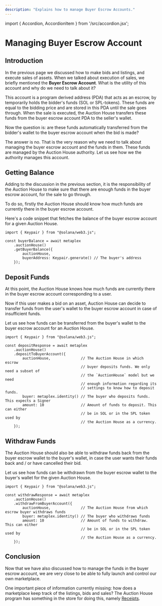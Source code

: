 ```yaml
---
description: "Explains how to manage Buyer Escrow Accounts."
---
```


import { Accordion, AccordionItem } from '/src/accordion.jsx';

# Managing Buyer Escrow Account

## Introduction

In the previous page we discussed how to make bids and listings, and execute sales of assets. When we talked about execution of sales, we briefly mentioned the **Buyer Escrow Account**. What is the utility of this account and why do we need to talk about it?

This account is a program derived address (PDA) that acts as an escrow, by temporarily holds the bidder's funds (SOL or SPL-tokens). These funds are equal to the bidding price and are stored in this PDA until the sale goes through. When the sale is executed, the Auction House transfers these funds from the buyer escrow account PDA to the seller's wallet.

Now the question is: are these funds automatically transferred from the bidder's wallet to the buyer escrow account when the bid is made?

The answer is no. That is the very reason why we need to talk about managing the buyer escrow account and the funds in them. These funds are managed by the Auction House authority. Let us see how we the authority manages this account.

## Getting Balance

Adding to the discussion in the previous section, it is the responsibility of the Auction House to make sure that there are enough funds in the buyer escrow account, for the sale to go through. 

To do so, firstly the Auction House should know how much funds are currently there in the buyer escrow account.

<Accordion>
<AccordionItem title="JS SDK" open={true}>
<div className="accordion-item-padding">

Here's a code snippet that fetches the balance of the buyer escrow account for a given Auction House.

```tsx
import { Keypair } from "@solana/web3.js";

const buyerBalance = await metaplex
    .auctionHouse()
    .getBuyerBalance({
        auctionHouse,
        buyerAddress: Keypair.generate() // The buyer's address
    });
```

</div>
</AccordionItem>
</Accordion>

## Deposit Funds

At this point, the Auction House knows how much funds are currently there in the buyer escrow account corresponding to a user.

Now if this user makes a bid on an asset, Auction House can decide to transfer funds from the user's wallet to the buyer escrow account in case of insufficient funds.

<Accordion>
<AccordionItem title="JS SDK" open={true}>
<div className="accordion-item-padding">

Let us see how funds can be transferred from the buyer's wallet to the buyer escrow account for an Auction House.

```tsx
import { Keypair } from "@solana/web3.js";

const depositResponse = await metaplex
    .auctionHouse()
    .depositToBuyerAccount({
        auctionHouse,              // The Auction House in which escrow
                                   // buyer deposits funds. We only need a subset of
                                   // the `AuctionHouse` model but we need
                                   // enough information regarding its
                                   // settings to know how to deposit funds.
        buyer: metaplex.identity() // The buyer who deposits funds. This expects a Signer
        amount: 10                 // Amount of funds to deposit. This can either
                                   // be in SOL or in the SPL token used by
                                   // the Auction House as a currency.
    });
```

</div>
</AccordionItem>
</Accordion>

## Withdraw Funds

The Auction House should also be able to withdraw funds back from the buyer escrow wallet to the buyer's wallet, in case the user wants their funds back and / or have cancelled their bid.

<Accordion>
<AccordionItem title="JS SDK" open={true}>
<div className="accordion-item-padding">

Let us see how funds can be withdrawn from the buyer escrow wallet to the buyer's wallet for the given Auction House.

```tsx
import { Keypair } from "@solana/web3.js";

const withdrawResponse = await metaplex
    .auctionHouse()
    .withdrawFromBuyerAccount({
        auctionHouse,              // The Auction House from which escrow buyer withdraws funds
        buyer: metaplex.identity() // The buyer who withdraws funds
        amount: 10                 // Amount of funds to withdraw. This can either
                                   // be in SOL or in the SPL token used by
                                   // the Auction House as a currency.
    });
```

</div>
</AccordionItem>
</Accordion>

## Conclusion

Now that we have also discussed how to manage the funds in the buyer escrow account, we are very close to be able to fully launch and control our own marketplace.

One important piece of information currently missing: how does a marketplace keep track of the listings, bids and sales? The Auction House program has something in the store for doing this, namely [Receipts](#TODO).
